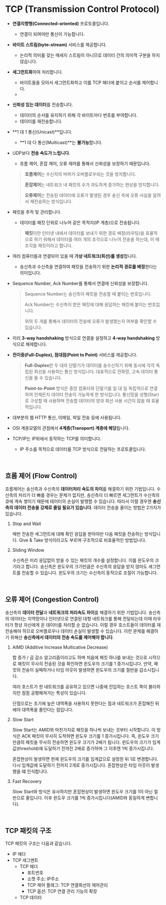 # TCP (Transmission Control Protocol)

* **연결지향형(Connected-oriented)** 프로토콜입니다.
  
  * 연결이 되여야만 통신이 가능합니다.
  
* **바이트 스트림(byte-stream)** 서비스를 제공합니다.

  * 논리적 의미를 갖는 메세지 스트림이 아니므로 데이터 간의 의미적 구분을 하지 않습니다.

* **세그먼트화**하여 처리합니다.

  * 바이트들을 모아서 세그먼트화하고 이를 TCP 헤더에 붙이고 순서를 제어합니다.
  * 

* **신뢰성 있는 데이터**를 전송합니다.
  
  * 데이터의 순서를 유지하기 위해 각 바이트마다 번호를 부여합니다.
  * 데이터를 재전송합니다.
  
* **1 대 1 통신(Unicast)**입니다.

  * **1 대 다 통신(Multicast)**는 **불가능**합니다.

* UDP보다 **전송 속도가 느립니다**.

  * 흐름 제어, 혼잡 제어, 오류 제어를 통해서 신뢰성을 보장하기 때문입니다.

  > **흐름제어**는 수신자의 버퍼가 오버플로우되는 것을 방지합니다.
  >
  > **혼잡제어**는 네트워크 내 패킷의 수가 과도하게 증가하는 현상을 방지합니다.
  >
  > **오류제어**는 전송된 데이터에 오류가 발생된 경우 송신 측에 오류 사실을 알려서 재전송하는 방식입니다.

* 패킷을 추적 및 관리합니다.
  
  * 데이터를 패킷 단위로 나누어 같은 목적지(IP 계층)으로 전송됩니다.
  
  > **패킷**이란 인터넷 내에서 데이터를 보내기 위한 경로 배정(라우팅)을 효율적으로 하기 위해서 데이터를 여러 개의 조각으로 나누어 전송을 하는데, 이 때 조각을 패킷이라고 합니다.
  
* 여러 컴퓨터들과 연결되어 있을 때 **가상 네트워크(회선)를 생성**합니다.

  * 송신측과 수신측을 연결하여 패킷을 전송하기 위한 **논리적 경로를 배정**한다는 의미입니다.

* Sequence Number, Ack Number를 통해서 연결에 신뢰성을 보장합니다.

  > Sequence Number는 송신측이 패킷을 전송할 때 붙이는 번호입니다.
  >
  > Ack Number는 수신측이 받은 패킷에 대해 응답하는 패킷에 붙이는 번호입니다.
  >
  > 위의 두 개를 통해서 데이터의 전송에 오류가 발생했는지 여부를 확인할 수 있습니다.

* 미리 **3-way handshaking** 방식으로 연결을 설정하고 **4-way handshaking** 방식으로 해제합니다.

* **전이중(Full-Duplex), 점대점(Point to Point)** 서비스를 제공합니다.

  > **Full-Duplex**란 두 대의 단말기가 데이터를 송수신하기 위해 동시에 각각 독립된 회선을 사용하는 통신 방식입니다. 대표적으로 전화망, 고속 데이터 통신을 들 수 있습니다.
  >
  > **Point-to-Point** 방식은 중앙 컴퓨터와 단말기를 일 대 일 독립적으로 연결하여 언제든지 데이터 전송이 가능하게 한 방식입니다. 통신망을 성형(Star)로 구성할 때 사용하며 전송할 데이터의 양과 회선 사용 시간이 많을 때 효율적입니다.

* 대부분의 웹 HTTP 통신, 이메일, 파일 전송 등에 사용됩니다.

* OSI 계층모델의 관점에서 **4계층(Transport) 계층에 해당**됩니다.

* TCP/IP는 IP위에서 동작하는 TCP를 의미합니다.

  * IP 주소를 목적으로 데이터를 TCP 방식으로 전달하는 프로토콜입니다.

<br>

## 흐름 제어 (Flow Control)

흐름제어는 송신측과 수신측의 **데이터처리 속도의 차이**를 해결하기 위한 기법입니다. 수신측의 처리가 더 빠를 경우는 문제가 없지만, 송신측이 더 빠르면 세그먼트가 수신측의 큐에 계속 쌓이기 때문에 테이터의 손실이 발행할 수 있습니다. 따라서 이럴 경우엔 **송신측의 데이터 전송을 강제로 줄일 필요가 있습니다**. 데이터 전송을 줄이는 방법은 2가지가 있습니다.

1. Stop and Wait

   매번 전송한 세그먼트에 대해 확인 응답을 받아야만 다음 패킷을 전송하는 방식입니다. Give & Take 방식이라고도 부르며 구조적으로 비효율적인 방법입니다.

2. Sliding Window

   수신측은 미리 응답없이 받을 수 있는 패킷의 개수를 설정합니다. 이를 윈도우의 크기라고 합니다. 송신측은 윈도우의 크기만큼은 수신측의 응답을 받지 않아도 세그먼트를 전송할 수 있습니다. 윈도우의 크기는 수신측이 동적으로 조절이 가능합니다. 

<br>

## 오류 제어 (Congestion Control)

송신측의 **데이터 전달**과 **네트워크의 처리속도 차이**를 해결하기 위한 기법입니다. 송신측의 데이터는 지역망이나 인터넷으로 연결된 대형 네트워크를 통해 전달되는데 이때 라우터가 항상 자신에게 온 데이터를 처리할 순 없습니다. 이럴 경우 호스트들이 데이터를 재전송해야 하므로 오버플로우나 데이터 손실이 발생할 수 있습니다. 이런 문제를 해결하기 위해선 **송신측에서 데이터의 전송 속도를 제어해야 합니다**. 

1. AIMD (Additive Increase Multicative Decrease)

   합 증가 / 곱 감소 알고리즘이라고도 하며 처음에 패킷 하나를 보내는 것으로 시작으로 패킷이 무사히 전송된 것을 확인하면 윈도우의 크기를 1 증가시킵니다. 만약, 패킷의 전송이 실패하거나 타임 아웃이 발생하면 윈도우의 크기를 절반을 감소시킵니다.

   여러 호스트가 한 네트워크를 공유하고 있으면 나중에 진입하는 호스트 쪽이 불리하지만 점점 공평해져가는 특성이 있습니다.

   단점으로는 초기에 높은 대역폭을 사용하지 못한다는 점과 네트워크가 혼잡해진 뒤에야 대역폭을 줄인다는 점입니다.

2. Slow Start

   Slow Start는 AMID와 마찬가지로 패킷을 하나씩 보내는 것부터 시작합니다. 이 방식은 ACK 패킷이 무사히 도착하면 윈도우 크기를 1 증가시킵니다. 즉, 윈도우 크기만큼의 패킷을 무사히 전송하면 윈도우 크기가 2배가 됩니다. 윈도우의 크기가 임계값(threshold)에 도달하기 전까진 2배로 증가하며 그 이후엔 1씩 증가시킵니다.

   혼잡현상이 발생하면 현재 윈도우의 크기를 임계값으로 설정한 뒤 1로 변경합니다. 다시 임계값에 도달하기 전까지 2개로 증가시킵니다. 혼잡현상은 타임 아웃이 발생했을 떄 인식합니다.

3. Fast Recovery

   Slow Start와 방식은 유사하지만 혼잡현상이 발생하면 윈도우 크기를 1이 아닌 절반으로 줄입니다. 이후 윈도우 크기를 1씩 증가시킵니다(AMID와 동일하게 변합니다).


<br>

## TCP 패킷의 구조

TCP 패킷의 구조는 다음과 같습니다.

* IP 헤더
* TCP 세그멘트
  * TCP 헤더
    * 포트번호
    * 소켓 주소: IP주소
    * TCP 제어 플래그: TCP 연결회선의 제어관리
    * TCP 옵션: TCP 연결 관리 기능의 확장
  * TCP 데이터
